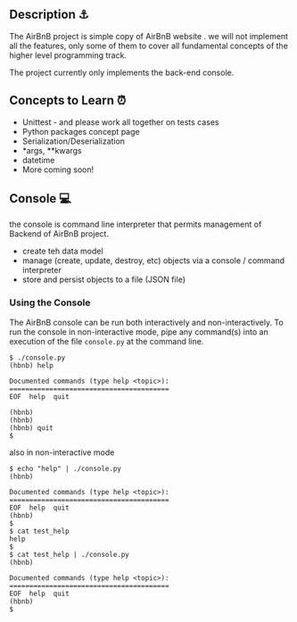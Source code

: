 <div>
  <img src="https://user-images.githubusercontent.com/69850751/175876062-f252cc1b-bd44-46b3-9ddb-a7692b2eede4.png"     alt="">
</div>

## Description ⚓

The AirBnB project is simple copy of AirBnB website . we will not  implement all the features, only some of them to cover 
all fundamental concepts of the higher level programming track.

The project currently only implements the back-end console.

## Concepts to Learn ⏰
 - Unittest - and please work all together on tests cases
 - Python packages concept page
 - Serialization/Deserialization
 - *args, **kwargs
 - datetime
 - More coming soon!

## Console 💻

the console is command line interpreter that permits management of Backend of AirBnB project. 
 - create teh data model
 - manage (create, update, destroy, etc) objects via a console / command interpreter
 - store and persist objects to a file (JSON file)

### Using the Console

The AirBnB console can be run both interactively and non-interactively. 
To run the console in non-interactive mode, pipe any command(s) into an execution 
of the file `console.py` at the command line.

```
$ ./console.py
(hbnb) help

Documented commands (type help <topic>):
========================================
EOF  help  quit

(hbnb) 
(hbnb) 
(hbnb) quit
$
```

also in non-interactive mode

```
$ echo "help" | ./console.py
(hbnb)

Documented commands (type help <topic>):
========================================
EOF  help  quit
(hbnb) 
$
$ cat test_help
help
$
$ cat test_help | ./console.py
(hbnb)

Documented commands (type help <topic>):
========================================
EOF  help  quit
(hbnb) 
$
```
